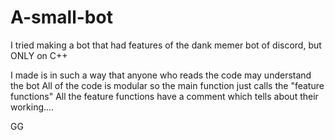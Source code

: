 # A-small-bot
I tried making a bot that had features of the dank memer bot of discord, but ONLY on C++

I made is in such a way that anyone who reads the code may understand the bot
All of the code is modular so the main function just calls the "feature functions"
All the feature functions have a comment which tells about their working....

GG
